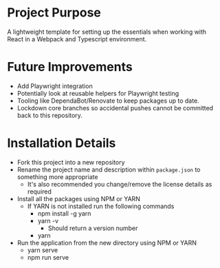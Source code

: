 # Project Purpose

A lightweight template for setting up the essentials when working with React in a Webpack and Typescript environment.

# Future Improvements

- Add Playwright integration
- Potentially look at reusable helpers for Playwright testing
- Tooling like DependaBot/Renovate to keep packages up to date.
- Lockdown core branches so accidental pushes cannot be committed back to this repository.

# Installation Details

- Fork this project into a new repository
- Rename the project name and description within `package.json` to something more appropriate
    - It's also recommended you change/remove the license details as required
- Install all the packages using NPM or YARN
    - If YARN is not installed run the following commands
        - npm install -g yarn
        - yarn -v
            - Should return a version number
        - yarn
- Run the application from the new directory using NPM or YARN
    - yarn serve
    - npm run serve
